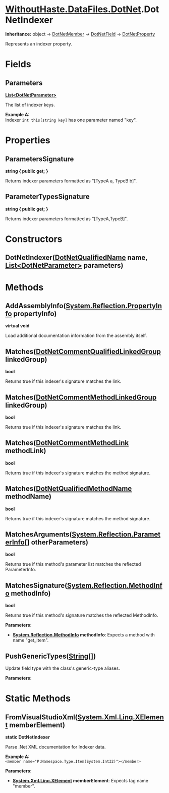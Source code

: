# [WithoutHaste.DataFiles.DotNet](TableOfContents.WithoutHaste.DataFiles.DotNet.md).DotNetIndexer

**Inheritance:** object → [DotNetMember](WithoutHaste.DataFiles.DotNet.DotNetMember.md) → [DotNetField](WithoutHaste.DataFiles.DotNet.DotNetField.md) → [DotNetProperty](WithoutHaste.DataFiles.DotNet.DotNetProperty.md)  

Represents an indexer property.  

# Fields

## Parameters

**[List&lt;DotNetParameter&gt;](https://docs.microsoft.com/en-us/dotnet/api/system.collections.generic.list-1)**  

The list of indexer keys.  

**Example A:**  
Indexer `int this[string key]` has one parameter named "key".  

# Properties

## ParametersSignature

**string { public get; }**  

Returns indexer parameters formatted as "[TypeA a, TypeB b]".  

## ParameterTypesSignature

**string { public get; }**  

Returns indexer parameters formatted as "[TypeA,TypeB]".  

# Constructors

## DotNetIndexer([DotNetQualifiedName](WithoutHaste.DataFiles.DotNet.DotNetQualifiedName.md) name, [List&lt;DotNetParameter&gt;](https://docs.microsoft.com/en-us/dotnet/api/system.collections.generic.list-1) parameters)

# Methods

## AddAssemblyInfo([System.Reflection.PropertyInfo](https://docs.microsoft.com/en-us/dotnet/api/system.reflection.propertyinfo) propertyInfo)

**virtual void**  

Load additional documentation information from the assembly itself.  

## Matches([DotNetCommentQualifiedLinkedGroup](WithoutHaste.DataFiles.DotNet.DotNetCommentQualifiedLinkedGroup.md) linkedGroup)

**bool**  

Returns true if this indexer's signature matches the link.  

## Matches([DotNetCommentMethodLinkedGroup](WithoutHaste.DataFiles.DotNet.DotNetCommentMethodLinkedGroup.md) linkedGroup)

**bool**  

Returns true if this indexer's signature matches the link.  

## Matches([DotNetCommentMethodLink](WithoutHaste.DataFiles.DotNet.DotNetCommentMethodLink.md) methodLink)

**bool**  

Returns true if this indexer's signature matches the method signature.  

## Matches([DotNetQualifiedMethodName](WithoutHaste.DataFiles.DotNet.DotNetQualifiedMethodName.md) methodName)

**bool**  

Returns true if this indexer's signature matches the method signature.  

## MatchesArguments([System.Reflection.ParameterInfo[]](https://docs.microsoft.com/en-us/dotnet/api/system.array) otherParameters)

**bool**  

Returns true if this method's parameter list matches the reflected ParameterInfo.  

## MatchesSignature([System.Reflection.MethodInfo](https://docs.microsoft.com/en-us/dotnet/api/system.reflection.methodinfo) methodInfo)

**bool**  

Returns true if this method's signature matches the reflected MethodInfo.  

**Parameters:**  
* **[System.Reflection.MethodInfo](https://docs.microsoft.com/en-us/dotnet/api/system.reflection.methodinfo) methodInfo**: Expects a method with name "get_Item".  

## PushGenericTypes([String[]](https://docs.microsoft.com/en-us/dotnet/api/system.array))

Update field type with the class's generic-type aliases.  

**Parameters:**  

# Static Methods

## FromVisualStudioXml([System.Xml.Linq.XElement](https://docs.microsoft.com/en-us/dotnet/api/system.xml.linq.xelement) memberElement)

**static DotNetIndexer**  

Parse .Net XML documentation for Indexer data.  

**Example A:**  
`<member name="P:Namespace.Type.Item(System.Int32)"></member>`  

**Parameters:**  
* **[System.Xml.Linq.XElement](https://docs.microsoft.com/en-us/dotnet/api/system.xml.linq.xelement) memberElement**: Expects tag name "member".  

